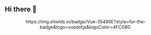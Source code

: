 ## Hi there 👋

<p align="center">https://img.shields.io/badge/Vue-35495E?style=for-the-badge&logo=vuedotjs&logoColor=4FC08D&nbsp </p>
